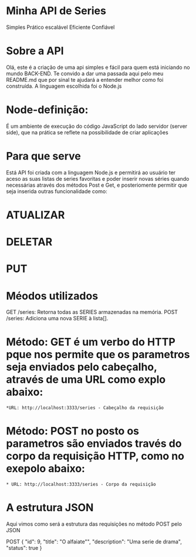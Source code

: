 # Minha API de Series
Simples
Prático
escalável
Eficiente
Confiável

# Sobre a API

Olá, este é a criação de uma api simples e fácil para quem está iniciando no mundo BACK-END. 
Te convido a dar uma passada aqui pelo meu README.md que por sinal te ajudará a entender melhor como foi construída.
A linguagem escolhida foi o Node.js

# Node-definição:

É um ambiente de execução do código JavaScript do lado servidor (server side), que na prática se reflete na possibilidade de criar aplicações 


# Para que serve
Está API foi criada com a linguagem Node.js e permitirá ao usuário ter aceso as suas listas de series favoritas e poder inserir novas séries quando necessárias através dos métodos Post e Get,
e posteriomente permitir que seja inserida outras funcionalidade como:

# ATUALIZAR
# DELETAR
# PUT

# Méodos utilizados

GET /series: Retorna todas as SERIES armazenadas na memória.
POST /series: Adiciona uma nova SERIE à lista[].

# Método: GET é um verbo do HTTP pque nos permite que os parametros seja enviados pelo cabeçalho,  através de uma URL como explo abaixo:
    *URL: http://localhost:3333/series - Cabeçalho da requisição
   
# Método: POST no posto os parametros são enviados través do corpo da requisição HTTP, como no exepolo abaixo: 
  
    * URL: http://localhost:3333/series - Corpo da requisição

   
# A estrutura JSON 
Aqui vimos como será a estrutura das requisições no método POST pelo JSON

POST
{
  "id": 9,
  "title": "O alfaiate"",
  "description": "Uma serie de drama",
  "status": true
}
   

